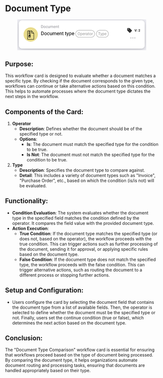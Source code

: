 # Document Type

<figure><img src="../../../../.gitbook/assets/image (16) (1).png" alt="" width="563"><figcaption></figcaption></figure>

## Purpose:

This workflow card is designed to evaluate whether a document matches a specific type. By checking if the document corresponds to the given type, workflows can continue or take alternative actions based on this condition. This helps to automate processes where the document type dictates the next steps in the workflow.

## Components of the Card:

1. **Operator**
   * **Description**: Defines whether the document should be of the specified type or not.
   * **Options**:
     * **Is**: The document must match the specified type for the condition to be true.
     * **Is Not**: The document must not match the specified type for the condition to be true.
2. **Type**
   * **Description**: Specifies the document type to compare against.
   * **Detail**: This includes a variety of document types such as "Invoice", "Purchase Order", etc., based on which the condition (is/is not) will be evaluated.

## Functionality:

* **Condition Evaluation**: The system evaluates whether the document type in the specified field matches the condition defined by the operator. It compares the field value with the provided document type.
* **Action Execution**:
  * **True Condition**: If the document type matches the specified type (or does not, based on the operator), the workflow proceeds with the true condition. This can trigger actions such as further processing of the document, sending it for approval, or applying specific rules based on the document type.
  * **False Condition**: If the document type does not match the specified type, the workflow proceeds with the false condition. This can trigger alternative actions, such as routing the document to a different process or stopping further actions.

## Setup and Configuration:

* Users configure the card by selecting the document field that contains the document type from a list of available fields. Then, the operator is selected to define whether the document must be the specified type or not. Finally, users set the continue condition (true or false), which determines the next action based on the document type.

## Conclusion:

The "Document Type Comparison" workflow card is essential for ensuring that workflows proceed based on the type of document being processed. By comparing the document type, it helps organizations automate document routing and processing tasks, ensuring that documents are handled appropriately based on their type.
